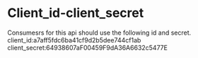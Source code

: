 # Client_id-client_secret

Consumesrs for this api should use the following id and secret.
client_id:a7aff5fdc6ba41cf9d2b5dee744cf1ab
client_secret:64938607aF00459F9dA36A6632c5477E

